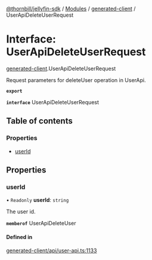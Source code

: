[@thornbill/jellyfin-sdk](../README.md) / [Modules](../modules.md) / [generated-client](../modules/generated_client.md) / UserApiDeleteUserRequest

# Interface: UserApiDeleteUserRequest

[generated-client](../modules/generated_client.md).UserApiDeleteUserRequest

Request parameters for deleteUser operation in UserApi.

**`export`**

**`interface`** UserApiDeleteUserRequest

## Table of contents

### Properties

- [userId](generated_client.UserApiDeleteUserRequest.md#userid)

## Properties

### userId

• `Readonly` **userId**: `string`

The user id.

**`memberof`** UserApiDeleteUser

#### Defined in

[generated-client/api/user-api.ts:1133](https://github.com/thornbill/jellyfin-sdk-typescript/blob/029620a/src/generated-client/api/user-api.ts#L1133)
